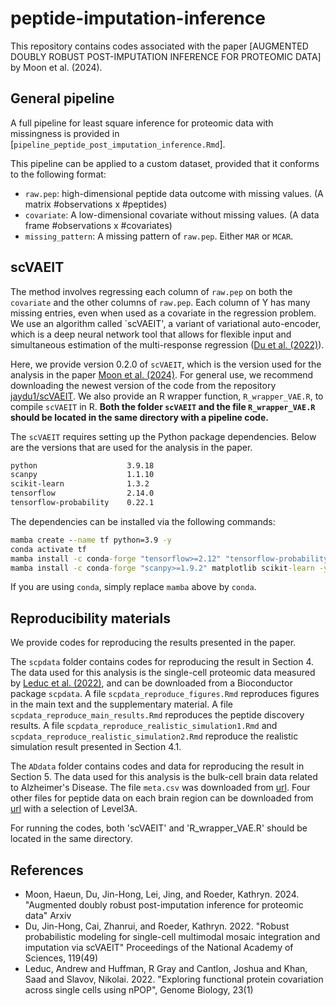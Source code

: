 # peptide-imputation-inference

This repository contains codes associated with the paper [AUGMENTED DOUBLY ROBUST POST-IMPUTATION INFERENCE FOR PROTEOMIC DATA] by Moon et al. (2024). 

## General pipeline

A full pipeline for least square inference for proteomic data with missingness is provided in [`pipeline_peptide_post_imputation_inference.Rmd`].

This pipeline can be applied to a custom dataset, provided that it conforms to the following format:

- `raw.pep`: high-dimensional peptide data outcome with missing values. (A matrix #observations x #peptides)
- `covariate`: A low-dimensional covariate without missing values. (A data frame #observations x #covariates)
- `missing_pattern`: A missing pattern of `raw.pep`. Either `MAR` or `MCAR`.

## scVAEIT 

The method involves regressing each column of `raw.pep` on both the `covariate` and the other columns of `raw.pep`. Each column of Y has many missing entries, even when used as a covariate in the regression problem. We use an algorithm called `scVAEIT', a variant of variational auto-encoder, which is a deep neural network tool that allows for flexible input and simultaneous estimation of the multi-response regression ([Du et al. (2022)](#references)). 

Here, we provide version 0.2.0 of `scVAEIT`, which is the version used for the analysis in the paper [Moon et al. (2024)](#references). For general use, we recommend downloading the newest version of the code from the repository [jaydu1/scVAEIT](https://github.com/jaydu1/scVAEIT). We also provide an R wrapper function, `R_wrapper_VAE.R`, to compile `scVAEIT` in R. <b>Both the folder `scVAEIT` and the file `R_wrapper_VAE.R` should be located in the same directory with a pipeline code.</b>

The `scVAEIT` requires setting up the Python package dependencies. Below are the versions that are used for the analysis in the paper. 

```cmd
python                    3.9.18
scanpy                    1.1.10 
scikit-learn              1.3.2
tensorflow                2.14.0
tensorflow-probability    0.22.1
```

The dependencies can be installed via the following commands:

```cmd
mamba create --name tf python=3.9 -y
conda activate tf
mamba install -c conda-forge "tensorflow>=2.12" "tensorflow-probability>=0.12" pandas jupyter -y
mamba install -c conda-forge "scanpy>=1.9.2" matplotlib scikit-learn -y
```
If you are using `conda`, simply replace `mamba` above by `conda`.


## Reproducibility materials

We provide codes for reproducing the results presented in the paper.  

The `scpdata` folder contains codes for reproducing the result in Section 4. The data used for this analysis is the single-cell proteomic data measured by [Leduc et al. (2022)](#references), and can be downloaded from a Bioconductor package `scpdata`. A file `scpdata_reproduce_figures.Rmd` reproduces figures in the main text and the supplementary material. A file `scpdata_reproduce_main_results.Rmd` reproduces the peptide discovery results. A file `scpdata_reproduce_realistic_simulation1.Rmd` and `scpdata_reproduce_realistic_simulation2.Rmd` reproduce the realistic simulation result presented in Section 4.1.

The `ADdata` folder contains codes and data for reproducing the result in Section 5. The data used for this analysis is the bulk-cell brain data related to Alzheimer's Disease. The file `meta.csv` was downloaded from [url](https://panoramaweb.org/Panorama%20Public/2022/MacCoss%20-%20Human%20AD%20Clean%20Diagnosis%20DIA%20Data/SMTG/wiki-page.view?name=SMTG%20Metadata). Four other files for peptide data on each brain region can be downloaded from [url](https://panoramaweb.org/Panorama%20Public/2022/MacCoss%20-%20Human%20AD%20Clean%20Diagnosis%20DIA%20Data/project-begin.view) with a selection of Level3A.

For running the codes, both 'scVAEIT' and 'R_wrapper_VAE.R' should be located in the same directory.

## References

- Moon, Haeun, Du, Jin-Hong, Lei, Jing, and Roeder, Kathryn. 2024. "Augmented doubly robust post-imputation inference for proteomic data" Arxiv
- Du, Jin-Hong, Cai, Zhanrui, and Roeder, Kathryn. 2022. "Robust probabilistic modeling for single-cell multimodal mosaic integration and imputation via scVAEIT" Proceedings of the National Academy of Sciences, 119(49)
- Leduc, Andrew and Huffman, R Gray and Cantlon, Joshua and Khan, Saad and Slavov, Nikolai. 2022. "Exploring functional protein covariation across single cells using nPOP", Genome Biology, 23(1)



